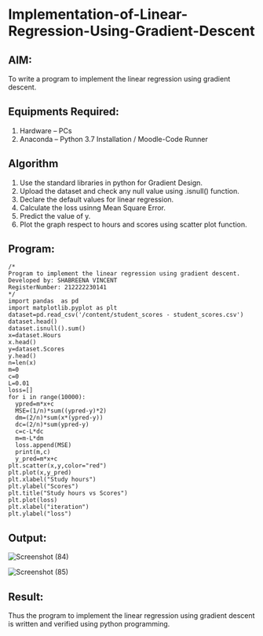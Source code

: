 # Implementation-of-Linear-Regression-Using-Gradient-Descent

## AIM:
To write a program to implement the linear regression using gradient descent.

## Equipments Required:
1. Hardware – PCs
2. Anaconda – Python 3.7 Installation / Moodle-Code Runner

## Algorithm
1. Use the standard libraries in python for Gradient Design.
2. Upload the dataset and check any null value using .isnull() function.
3. Declare the default values for linear regression.
4. Calculate the loss usinng Mean Square Error.
5. Predict the value of y.
6. Plot the graph respect to hours and scores using scatter plot function.

## Program:
```
/*
Program to implement the linear regression using gradient descent.
Developed by: SHABREENA VINCENT
RegisterNumber: 212222230141
*/
import pandas  as pd
import matplotlib.pyplot as plt
dataset=pd.read_csv('/content/student_scores - student_scores.csv')
dataset.head()
dataset.isnull().sum()
x=dataset.Hours
x.head()
y=dataset.Scores
y.head()
n=len(x)
m=0
c=0
L=0.01
loss=[]
for i in range(10000):
  ypred=m*x+c
  MSE=(1/n)*sum((ypred-y)*2)
  dm=(2/n)*sum(x*(ypred-y))
  dc=(2/n)*sum(ypred-y)
  c=c-L*dc
  m=m-L*dm
  loss.append(MSE)
  print(m,c)
  y_pred=m*x+c
plt.scatter(x,y,color="red")
plt.plot(x,y_pred)
plt.xlabel("Study hours")
plt.ylabel("Scores")
plt.title("Study hours vs Scores")
plt.plot(loss)
plt.xlabel("iteration")
plt.ylabel("loss")
```

## Output:
![Screenshot (84)](https://user-images.githubusercontent.com/87656716/169472807-1c4c1d57-b4b4-4e0b-9dcd-19072cb1cf88.png)


![Screenshot (85)](https://user-images.githubusercontent.com/87656716/169472941-26977dda-0e43-4b6e-870d-65cacfd4c5f1.png)



## Result:
Thus the program to implement the linear regression using gradient descent is written and verified using python programming.
